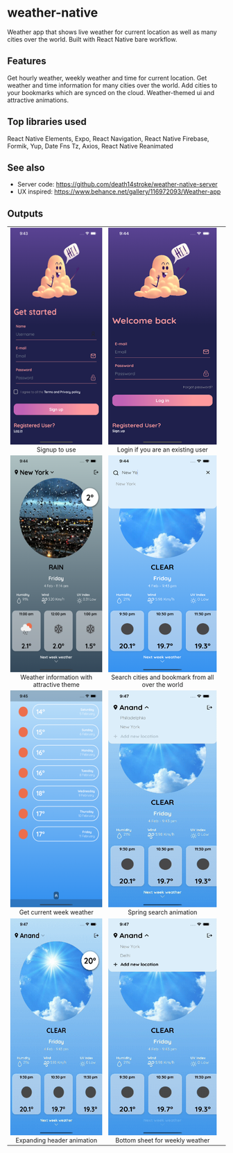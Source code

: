 # weather-native
Weather app that shows live weather for current location as well as many cities over the world. Built with React Native bare workflow.

## Features
Get hourly weather, weekly weather and time for current location. Get weather and time information for many cities over the world. Add cities to your bookmarks which are synced on the cloud. Weather-themed ui and attractive animations.

## Top libraries used
React Native Elements, Expo, React Navigation, React Native Firebase, Formik, Yup, Date Fns Tz, Axios, React Native Reanimated

## See also
- Server code: https://github.com/death14stroke/weather-native-server
- UX inspired: https://www.behance.net/gallery/116972093/Weather-app

## Outputs

| | | |
|:-------------------------:|:-------------------------:|:-------------------------:|
<img src="outputs/signup.png" width="250" height="500"><br>Signup to use | <img src="outputs/login.png" width="250" height="500"><br>Login if you are an existing user |
|<img src="outputs/weather-theme.png" width="250" height="500"><br>Weather information with attractive theme | <img src="outputs/search.png" width="250" height="500"><br>Search cities and bookmark from all over the world |
|<img src="outputs/weekly-weather.png" width="250" height="500"><br> Get current week weather | <img src="outputs/search.gif" width="250" height="500"><br>Spring search animation |
|<img src="outputs/bookmarks.gif" width="250" height="500"><br> Expanding header animation | <img src="outputs/bottomsheet.gif" width="250" height="500"><br>Bottom sheet for weekly weather |
